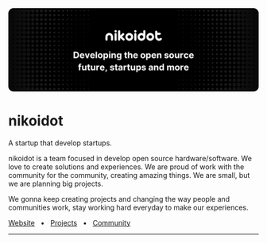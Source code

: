 <img src="nikoidot-banner.png"/>

<h1>nikoidot</h1>

A startup that develop startups.

nikoidot is a team focused in develop open source hardware/software. We love to create solutions and experiences. We are proud of work with the community for the community, creating amazing things. We are small, but we are planning big projects.

We gonna keep creating projects and changing the way people and communities work, stay working hard everyday to make our experiences.

<a href="https://nikoi.tech">Website</a>
<span>&nbsp;&nbsp;•&nbsp;&nbsp;</span>
<a href="https://nikoi.tech/projects">Projects</a>
<span>&nbsp;&nbsp;•&nbsp;&nbsp;</span>
<a href="https://discord.gg/pCXEJPzGF8">Community</a>
<hr/>
